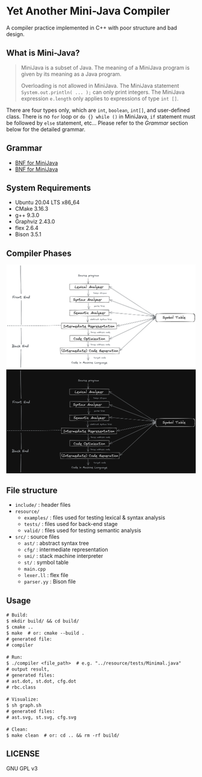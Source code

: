 # Yet Another Mini-Java Compiler

A compiler practice implemented in C++ with poor structure and bad design.

## What is Mini-Java?

> MiniJava is a subset of Java. The meaning of a MiniJava program is given by its meaning as a Java program.  
>
> Overloading is not allowed in MiniJava. The MiniJava statement `System.out.println( ... );` can only print integers. The MiniJava expression `e.length` only applies to expressions of type `int []`.

There are four types only, which are `int`, `boolean`, `int[]`, and user-defined class. There is no `for` loop or `do {} while ()` in MiniJava, `if` statement must be followed by `else` statement, etc... Please refer to the _Grammar_ section below for the detailed grammar.

## Grammar

* [BNF for MiniJava](https://www.cambridge.org/us/features/052182060X/grammar.html)
* [BNF for MiniJava](https://web.cs.ucla.edu/classes/spring11/cs132/cs132/mj/minijava.html)

## System Requirements

* Ubuntu 20.04 LTS x86_64
* CMake 3.16.3
* g++ 9.3.0
* Graphviz 2.43.0
* flex 2.6.4
* Bison 3.5.1

## Compiler Phases

<div align="center">
  <img src="resource/phases-light.png#gh-light-mode-only" width="800" height="auto" alt="Compiler Phases">
  <img src="resource/phases-dark.png#gh-dark-mode-only" width="800" height="auto" alt="Compiler Phases">
</div>

## File structure

* `include/` : header files
* `resource/`
  * `examples/` : files used for testing lexical & syntax analysis
  * `tests/` : files used for back-end stage
  * `valid/` : files used for testing semantic analysis
* `src/` : source files
  * `ast/` : abstract syntax tree
  * `cfg/` : intermediate representation
  * `smi/` : stack machine interpreter
  * `st/` : symbol table
  * `main.cpp`
  * `lexer.ll` : flex file
  * `parser.yy` : Bison file

## Usage

``` shell
# Build:
$ mkdir build/ && cd build/
$ cmake ..
$ make  # or: cmake --build .
# generated file:
# compiler

# Run:
$ ./compiler <file_path>  # e.g. "../resource/tests/Minimal.java"
# output result,
# generated files:
# ast.dot, st.dot, cfg.dot
# rbc.class

# Visualize:
$ sh graph.sh
# generated files:
# ast.svg, st.svg, cfg.svg

# Clean:
$ make clean  # or: cd .. && rm -rf build/
```

## LICENSE

GNU GPL v3
